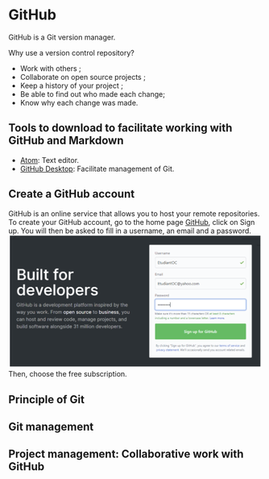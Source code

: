 # GitHub

GitHub is a Git version manager.

Why use a version control repository?

- Work with others ;
- Collaborate on open source projects ;
- Keep a history of your project ;
- Be able to find out who made each change;
- Know why each change was made.

## Tools to download to facilitate working with GitHub and Markdown

- [Atom](https://atom.io): Text editor.
- [GitHub Desktop](https://desktop.github.com): Facilitate management of Git.

## Create a GitHub account

GitHub is an online service that allows you to host your remote repositories.
To create your GitHub account, go to the home page [GitHub](https://github.com), click on Sign up. You will then be asked to fill in a username, an email and a password.
![Sign up view](/image/sign-up.png)
Then, choose the free subscription.

## Principle of Git

## Git management

## Project management: Collaborative work with GitHub



